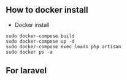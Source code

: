 ## How to docker install
- Docker install 
```
sudo docker-compose build
sudo docker-compose up -d
sudo docker-compose exec leads php artisan
sudo docker ps -a

```
## For laravel

